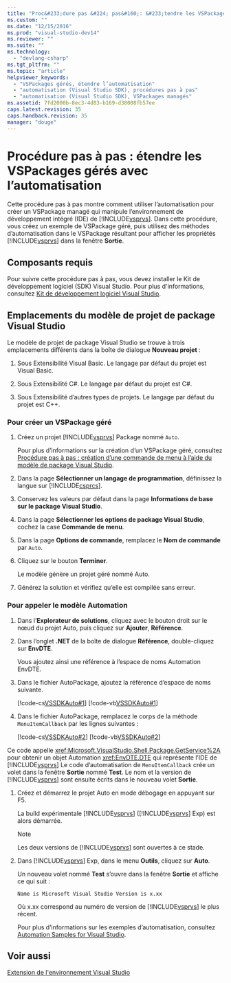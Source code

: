 ```yaml
---
title: "Proc&#233;dure pas &#224; pas&#160;: &#233;tendre les VSPackages g&#233;r&#233;s avec l’automatisation | Microsoft Docs"
ms.custom: ""
ms.date: "12/15/2016"
ms.prod: "visual-studio-dev14"
ms.reviewer: ""
ms.suite: ""
ms.technology: 
  - "devlang-csharp"
ms.tgt_pltfrm: ""
ms.topic: "article"
helpviewer_keywords: 
  - "VSPackages gérés, étendre l’automatisation"
  - "automatisation (Visual Studio SDK), procédures pas à pas"
  - "automatisation (Visual Studio SDK), VSPackages managés"
ms.assetid: 7fd2000b-8ec3-4d83-b169-d38008fb57ee
caps.latest.revision: 35
caps.handback.revision: 35
manager: "douge"
---
```

# Proc&#233;dure pas &#224; pas&#160;: &#233;tendre les VSPackages g&#233;r&#233;s avec l’automatisation
Cette procédure pas à pas montre comment utiliser l’automatisation pour créer un VSPackage managé qui manipule l’environnement de développement intégré \(IDE\) de [!INCLUDE[vsprvs](../code-quality/includes/vsprvs_md.md)]. Dans cette procédure, vous créez un exemple de VSPackage géré, puis utilisez des méthodes d’automatisation dans le VSPackage résultant pour afficher les propriétés [!INCLUDE[vsprvs](../code-quality/includes/vsprvs_md.md)] dans la fenêtre **Sortie**.  
  
## Composants requis  
 Pour suivre cette procédure pas à pas, vous devez installer le Kit de développement logiciel \(SDK\) Visual Studio. Pour plus d'informations, consultez [Kit de développement logiciel Visual Studio](../extensibility/visual-studio-sdk.md).  
  
## Emplacements du modèle de projet de package Visual Studio  
 Le modèle de projet de package Visual Studio se trouve à trois emplacements différents dans la boîte de dialogue **Nouveau projet** :  
  
1.  Sous Extensibilité Visual Basic. Le langage par défaut du projet est Visual Basic.  
  
2.  Sous Extensibilité C\#. Le langage par défaut du projet est C\#.  
  
3.  Sous Extensibilité d’autres types de projets. Le langage par défaut du projet est C\+\+.  
  
### Pour créer un VSPackage géré  
  
1.  Créez un projet [!INCLUDE[vsprvs](../code-quality/includes/vsprvs_md.md)] Package nommé `Auto`.  
  
     Pour plus d’informations sur la création d’un VSPackage géré, consultez [Procédure pas à pas : création d’une commande de menu à l’aide du modèle de package Visual Studio](../Topic/Walkthrough:%20Creating%20a%20Menu%20Command%20By%20Using%20the%20Visual%20Studio%20Package%20Template.md).  
  
2.  Dans la page **Sélectionner un langage de programmation**, définissez la langue sur [!INCLUDE[csprcs](../data-tools/includes/csprcs_md.md)].  
  
3.  Conservez les valeurs par défaut dans la page **Informations de base sur le package Visual Studio**.  
  
4.  Dans la page **Sélectionner les options de package Visual Studio**, cochez la case **Commande de menu**.  
  
5.  Dans la page **Options de commande**, remplacez le **Nom de commande** par `Auto`.  
  
6.  Cliquez sur le bouton **Terminer**.  
  
     Le modèle génère un projet géré nommé Auto.  
  
7.  Générez la solution et vérifiez qu’elle est compilée sans erreur.  
  
### Pour appeler le modèle Automation  
  
1.  Dans l’**Explorateur de solutions**, cliquez avec le bouton droit sur le nœud du projet Auto, puis cliquez sur **Ajouter**, **Référence**.  
  
2.  Dans l’onglet **.NET** de la boîte de dialogue **Référence**, double\-cliquez sur **EnvDTE**.  
  
     Vous ajoutez ainsi une référence à l’espace de noms Automation EnvDTE.  
  
3.  Dans le fichier AutoPackage, ajoutez la référence d’espace de noms suivante.  
  
     [!code-cs[VSSDKAuto#1](../misc/codesnippet/CSharp/walkthrough-extending-managed-vspackages-by-using-automation_1.cs)]
     [!code-vb[VSSDKAuto#1](../misc/codesnippet/VisualBasic/walkthrough-extending-managed-vspackages-by-using-automation_1.vb)]  
  
4.  Dans le fichier AutoPackage, remplacez le corps de la méthode `MenuItemCallback` par les lignes suivantes :  
  
     [!code-cs[VSSDKAuto#2](../misc/codesnippet/CSharp/walkthrough-extending-managed-vspackages-by-using-automation_2.cs)]
     [!code-vb[VSSDKAuto#2](../misc/codesnippet/VisualBasic/walkthrough-extending-managed-vspackages-by-using-automation_2.vb)]  
  
 Ce code appelle <xref:Microsoft.VisualStudio.Shell.Package.GetService%2A> pour obtenir un objet Automation <xref:EnvDTE.DTE> qui représente l’IDE de [!INCLUDE[vsprvs](../code-quality/includes/vsprvs_md.md)] Le code d’automatisation de `MenuItemCallback` crée un volet dans la fenêtre **Sortie** nommé **Test**. Le nom et la version de [!INCLUDE[vsprvs](../code-quality/includes/vsprvs_md.md)] sont ensuite écrits dans le nouveau volet **Sortie**.  
  
1.  Créez et démarrez le projet Auto en mode débogage en appuyant sur F5.  
  
     La build expérimentale [!INCLUDE[vsprvs](../code-quality/includes/vsprvs_md.md)] \([!INCLUDE[vsprvs](../code-quality/includes/vsprvs_md.md)] Exp\) est alors démarrée.  
  
    > [!NOTE]
    >  Les deux versions de [!INCLUDE[vsprvs](../code-quality/includes/vsprvs_md.md)] sont ouvertes à ce stade.  
  
2.  Dans [!INCLUDE[vsprvs](../code-quality/includes/vsprvs_md.md)] Exp, dans le menu **Outils**, cliquez sur **Auto**.  
  
     Un nouveau volet nommé **Test** s’ouvre dans la fenêtre **Sortie** et affiche ce qui suit :  
  
    ```  
    Name is Microsoft Visual Studio Version is x.xx  
    ```  
  
     Où x.xx correspond au numéro de version de [!INCLUDE[vsprvs](../code-quality/includes/vsprvs_md.md)] le plus récent.  
  
     Pour plus d’informations sur les exemples d’automatisation, consultez [Automation Samples for Visual Studio](http://www.microsoft.com/downloads/details.aspx?familyid=3ff9c915-30e5-430e-95b3-621dccd25150&displaylang=en).  
  
## Voir aussi  
 [Extension de l'environnement Visual Studio](../Topic/Extending%20the%20Visual%20Studio%20Environment.md)